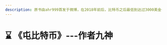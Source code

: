 ```yaml
---
description: 原书由ahr999首发于微博，在2018年前后，比特币之后最低到达过3000美金一枚。随着他帐号被封，其人隐退江湖，收录文集，留一笔宝贵精神财富。
---
```


# ⌛ 《屯比特币》---作者九神

